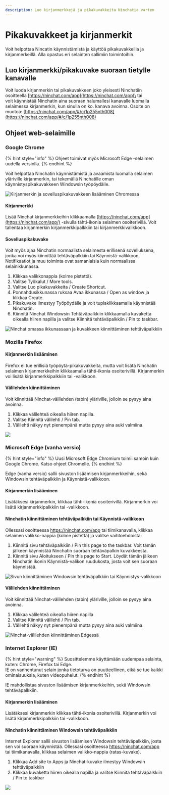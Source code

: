 ```yaml
---
description: Luo kirjanmerkkejä ja pikakuvakkeita Ninchatia varten
---
```


# Pikakuvakkeet ja kirjanmerkit

Voit helpottaa Nincatin käynnistämistä ja käyttöä pikakuvakkeilla ja kirjanmerkeillä. Alla opastus eri selainten sallimiin toimintoihin.

## Luo kirjanmerkki/pikakuvake suoraan tietylle kanavalle

Voit luoda kirjanmerkin tai pikakuvakkeen joko yleisesti Ninchatiin osoitteella [https://ninchat.com/app](https://ninchat.com/app)\
tai \
voit käynnistää Ninchatin aina suoraan halumallesi kanavalle luomalla selaimessa kirjanmerkin, kun sinulla on ko. kanava avoinna. Osoite on muotoa: [https://ninchat.com/app/#/c/1p255nth008](https://ninchat.com/app/#/c/1p255nth008)

## Ohjeet web-selaimille

### Google Chrome

{% hint style="info" %}
Ohjeet toimivat myös Microsoft Edge -selaimen uudella versiolla.
{% endhint %}

Voit helpottaa Ninchatin käynnistämistä ja avaamista luomalla selaimen yläriville kirjanmerkin, tai tekemällä Ninchatille oman käynnistyspikakuvakkeen Windowsin työpöydälle.

![Kirjanmerkin ja sovelluspikakuvakkeen lisääminen Chromessa](../.gitbook/assets/Chrome-app.png)

#### Kirjanmerkki <a href="#kirjanmerkki" id="kirjanmerkki"></a>

Lisää Ninchat kirjanmerkkeihin klikkaamalla [https://ninchat.com/app](https://ninchat.com/app/) -sivulla tähti-ikonia selaimen osoiterivillä. Voit tallentaa kirjanmerkin kirjanmerkkipalkkiin tai kirjanmerkkivalikkoon.

#### Sovelluspikakuvake <a href="#sovelluspikakuvake" id="sovelluspikakuvake"></a>

Voit myös ajaa Ninchatin normaalista selaimesta erillisenä sovelluksena, jonka voi myös kiinnittää tehtäväpalkkiin tai Käynnistä-valikkoon. Notifikaatiot ja muu toiminta ovat samanlaisia kuin normaalissa selainikkunassa.

1. Klikkaa valikkonappia (kolme pistettä).
2. Valitse Työkalut / More tools.
3. Valitse Luo pikakuvakkeita / Create Shortcut.
4. Ponnahdusikkunassa ruksaa Avaa ikkunassa / Open as window ja klikkaa Create.
5. Pikakuvake ilmestyy Työpöydälle ja voit tuplaklikkaamalla käynnistää Ninchatin.
6. Kiinnitä Ninchat Windowsin Tehtäväpalkkiin klikkaamalla kuvaketta oikealla hiiren napilla ja valitse Kiinnitä tehtäväpalkkiin / Pin to taskbar.

![Ninchat omassa ikkunassaan ja kuvakkeen kiinnittäminen tehtäväpalkkiin](../.gitbook/assets/taskbar.PNG)

### Mozilla Firefox

#### Kirjanmerkin lisääminen  <a href="#kirjanmerkin-lisaeaeminen" id="kirjanmerkin-lisaeaeminen"></a>

Firefox ei tue erillisiä työpöytä-pikakuvakkeita, mutta voit lisätä Ninchatin selaimen kirjanmerkkeihin klikkaamalla tähti-ikonia osoiterivillä. Kirjanmerkin voi lisätä kirjanmerkkipalkkiin tai -valikkoon.

#### Välilehden kiinnittäminen  <a href="#vaelilehden-kiinnittaeminen" id="vaelilehden-kiinnittaeminen"></a>

Voit kiinnittää Ninchat-välilehden (tabin) yläriville, jolloin se pysyy aina avoinna.

1. Klikkaa välilehteä oikealla hiiren napilla.
2. Valitse Kiinnitä välilehti / Pin tab.
3. Välilehti näkyy nyt pienempänä mutta pysyy aina auki valmiina.

![](../.gitbook/assets/Firefox.png)

### Microsoft Edge (vanha versio)

{% hint style="info" %}
Uusi Microsoft Edge Chromium toimii samoin kuin Google Chrome. Katso ohjeet Chromelle.
{% endhint %}

Edge (vanha versio) sallii sivuston lisäämisen kirjanmerkkeihin, sekä Windowsin tehtäväpalkkiin ja Käynnistä-valikkoon.

#### Kirjanmerkin lisääminen <a href="#kirjanmerkin-lisaeaeminen-1" id="kirjanmerkin-lisaeaeminen-1"></a>

Lisätäksesi kirjanmerkin, klikkaa tähti-ikonia osoiterivillä. Kirjanmerkin voi lisätä kirjanmerkkipalkkiin tai -valikkoon.

#### Ninchatin kiinnittäminen tehtäväpalkkiin tai Käynnistä-valikkoon <a href="#ninchatin-kiinnittaeminen-tehtaevaepalkkiin-tai-kaeynnistae-valikkoon" id="ninchatin-kiinnittaeminen-tehtaevaepalkkiin-tai-kaeynnistae-valikkoon"></a>

Ollessasi osoitteessa https://ninchat.com/app tai tiimikanavalla, klikkaa selaimen valikko-nappia (kolme pistettä) ja valitse vaihtoehdoista:

1. Kiinnitä sivu tehtäväpalkkiin / Pin this page to the taskbar. Voit tämän jälkeen käynnistää Ninchatin suoraan tehtäväpalkin kuvakkeesta.
2. Kiinnitä sivu Aloitukseen / Pin this page to Start. Löydät tämän jälkeen Ninchatin ikonin Käynnistä-valikon ruudukosta, josta voit sen suoraan käynnistää.

![Sivun kiinnittäminen Windowsin tehtäväpalkkiin tai Käynnistys-valikkoon](../.gitbook/assets/Edge2.png)

#### Välilehden kiinnittäminen <a href="#vaelilehden-kiinnittaeminen-1" id="vaelilehden-kiinnittaeminen-1"></a>

Voit kiinnittää Ninchat-välilehden (tabin) yläriville, jolloin se pysyy aina avoinna.

1. Klikkaa välilehteä oikealla hiiren napilla
2. Valitse Kiinnitä välilehti / Pin tab.
3. Välilehti näkyy nyt pienempänä mutta pysyy aina auki valmiina.

![Ninchat-välilehden kiinnittäminen Edgessä](../.gitbook/assets/Edge.png)

### Internet Explorer (IE)

{% hint style="warning" %}
Suosittelemme käyttämään uudempaa selainta, kuten: Chrome, Firefox tai Edge. \
IE on vanhentunut selain jonka tietoturva on puutteellinen, eikä se tue kaikki ominaisuuksia, kuten videopuhelut.
{% endhint %}

&#x20;IE mahdollistaa sivuston lisäämisen kirjanmerkkeihin, sekä Windowsin tehtäväpalkkiin.

#### Kirjanmerkin lisääminen <a href="#kirjanmerkin-lisaeaeminen-2" id="kirjanmerkin-lisaeaeminen-2"></a>

Lisätäksesi kirjanmerkin klikkaa tähti-ikonia osoiterivillä. Kirjanmerkin voi lisätä kirjanmerkkipalkkiin tai -valikkoon.

#### Ninchatin kiinnittäminen Windowsin tehtäväpalkkiin <a href="#ninchatin-kiinnittaeminen-windowsin-tehtaevaepalkkiin" id="ninchatin-kiinnittaeminen-windowsin-tehtaevaepalkkiin"></a>

Internet Explorer sallii sivuston lisäämisen Windowsin tehtäväpalkkiin, josta sen voi suoraan käynnistää. Ollessasi osoitteessa https://ninchat.com/app tai tiimikanavalla, klikkaa selaimen valikko-nappia (ratas-kuvake).

1. Klikkaa Add site to Apps ja Ninchat-kuvake ilmestyy Windowsin tehtäväpalkkiin
2. Klikkaa kuvaketta hiiren oikealla napilla ja valitse Kiinnitä tehtäväpalkkiin / Pin to taskbar

![](https://blobscdn.gitbook.com/v0/b/gitbook-28427.appspot.com/o/assets%2F-LNV26ZBWc4tpGlvMlCe%2F-LNnhgBvz6Dxy2fsuoId%2F-LNneVbYqo3GctIZnALh%2FIE.png?alt=media\&token=87e0523c-852f-4858-990a-a0c34941c391)
